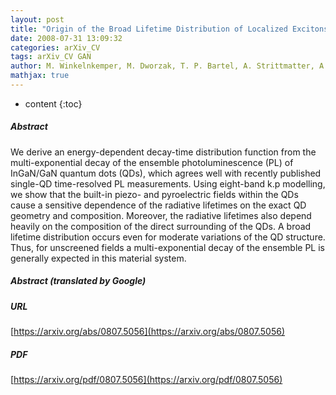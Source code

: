 ```yaml
---
layout: post
title: "Origin of the Broad Lifetime Distribution of Localized Excitons in InGaN/GaN Quantum Dots"
date: 2008-07-31 13:09:32
categories: arXiv_CV
tags: arXiv_CV GAN
author: M. Winkelnkemper, M. Dworzak, T. P. Bartel, A. Strittmatter, A. Hoffmann, D. Bimberg
mathjax: true
---
```


* content
{:toc}

##### Abstract
We derive an energy-dependent decay-time distribution function from the multi-exponential decay of the ensemble photoluminescence (PL) of InGaN/GaN quantum dots (QDs), which agrees well with recently published single-QD time-resolved PL measurements. Using eight-band k.p modelling, we show that the built-in piezo- and pyroelectric fields within the QDs cause a sensitive dependence of the radiative lifetimes on the exact QD geometry and composition. Moreover, the radiative lifetimes also depend heavily on the composition of the direct surrounding of the QDs. A broad lifetime distribution occurs even for moderate variations of the QD structure. Thus, for unscreened fields a multi-exponential decay of the ensemble PL is generally expected in this material system.

##### Abstract (translated by Google)


##### URL
[https://arxiv.org/abs/0807.5056](https://arxiv.org/abs/0807.5056)

##### PDF
[https://arxiv.org/pdf/0807.5056](https://arxiv.org/pdf/0807.5056)


